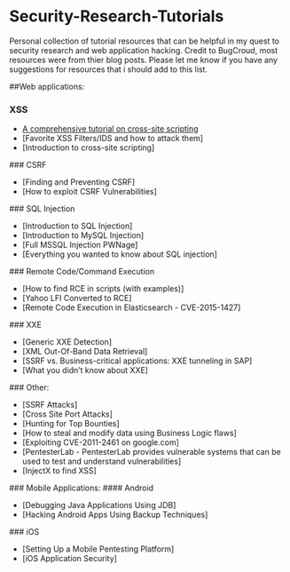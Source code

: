 # Security-Research-Tutorials
Personal collection of tutorial resources that can be helpful in my quest to security research and web application hacking. 
Credit to BugCroud, most resources were from thier blog posts. Please let me know if you have any suggestions for resources that i should add to this list. 

<a name="webapplications"/>

##Web applications:
<a name="xss-webapplication">
### XSS

* [A comprehensive tutorial on cross-site scripting](https://pentesterlab.com/exercises/)
* [Favorite XSS Filters/IDS and how to attack them] 
* [Introduction to cross-site scripting] 

<a name="csrf-webapplications"/>
### CSRF

* [Finding and Preventing CSRF] 
* [How to exploit CSRF Vulnerabilities] 

<a name="sql-injection-webapplications"/>
### SQL Injection

* [Introduction to SQL Injection] 
* [Introduction to MySQL Injection] 
* [Full MSSQL Injection PWNage] 
* [Everything you wanted to know about SQL injection] 

<a name="remote-command-exe-webapplications"/>
### Remote Code/Command Execution

* [How to find RCE in scripts (with examples)]
* [Yahoo LFI Converted to RCE]
* [Remote Code Execution in Elasticsearch - CVE-2015-1427] 

<a name="xxe-webapplications"/>
### XXE

* [Generic XXE Detection]
* [XML Out-Of-Band Data Retrieval] 
* [SSRF vs. Business-critical applications: XXE tunneling in SAP]  
* [What you didn’t know about XXE] 

<a name="other-attacks-webapplications"/>
### Other:

* [SSRF Attacks] 
* [Cross Site Port Attacks] 
* [Hunting for Top Bounties]
* [How to steal and modify data using Business Logic flaws] 
* [Exploiting CVE-2011-2461 on google.com] 
* [PentesterLab - PentesterLab provides vulnerable systems that can be used to test and understand vulnerabilities]
* [InjectX to find XSS]

<a name="mobile-webapplications"/>
### Mobile Applications:

<a name="android-webapplications"/>
#### Android

* [Debugging Java Applications Using JDB]
* [Hacking Android Apps Using Backup Techniques] 

<a name="ios-webapplications"/>
### iOS

* [Setting Up a Mobile Pentesting Platform] 
* [iOS Application Security] 
